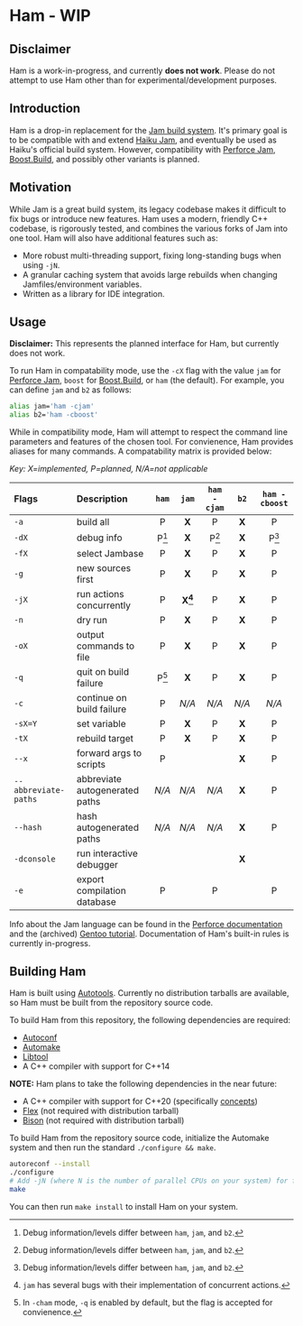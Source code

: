# Ham - WIP

## Disclaimer
Ham is a work-in-progress, and currently **does not work**. Please do not
attempt to use Ham other than for experimental/development purposes.

## Introduction
Ham is a drop-in replacement for the [Jam build
system](https://swarm.workshop.perforce.com/view/guest/perforce_software/jam/src/Jam.html). It's
primary goal is to be compatible with and extend [Haiku
Jam](https://git.haiku-os.org/buildtools/tree/jam), and eventually be used as
Haiku's official build system. However, compatibility with [Perforce
Jam](https://swarm.workshop.perforce.com/view/guest/perforce_software/jam/src/Jam.html),
[Boost.Build](https://www.boost.org/build), and possibly other variants is
planned.

## Motivation
While Jam is a great build system, its legacy codebase makes it difficult to fix
bugs or introduce new features. Ham uses a modern, friendly C++ codebase, is
rigorously tested, and combines the various forks of Jam into one tool. Ham will
also have additional features such as:
- More robust multi-threading support, fixing long-standing bugs when using
  `-jN`.
- A granular caching system that avoids large rebuilds when changing
  Jamfiles/environment variables.
- Written as a library for IDE integration.

## Usage
**Disclaimer:** This represents the planned interface for Ham, but currently
does not work.

To run Ham in compatability mode, use the `-cX` flag with the value `jam` for
[Perforce
Jam](https://swarm.workshop.perforce.com/view/guest/perforce_software/jam/src/Jam.html),
`boost` for [Boost.Build](https://www.boost.org/build), or `ham` (the
default). For example, you can define `jam` and `b2` as follows:

```sh
alias jam='ham -cjam'
alias b2='ham -cboost'
```

While in compatibility mode, Ham will attempt to respect the command line
parameters and features of the chosen tool. For convienence, Ham provides
aliases for many commands. A compatability matrix is provided below:

*Key: X=implemented, P=planned, N/A=not applicable*

| Flags                | Description                    | `ham` | `jam`     | `ham -cjam` | `b2`  | `ham -cboost` |
|:---------------------|:-------------------------------|:-----:|:---------:|:-----------:|:-----:|:-------------:|
| `-a`                 | build all                      | P     | **X**     | P           | **X** | P             |
| `-dX`                | debug info                     | P[^1] | **X**     | P[^1]       | **X** | P[^1]         |
| `-fX`                | select Jambase                 | P     | **X**     | P           | **X** | P             |
| `-g`                 | new sources first              | P     | **X**     | P           | **X** | P             |
| `-jX`                | run actions concurrently       | P     | **X[^2]** | P           | **X** | P             |
| `-n`                 | dry run                        | P     | **X**     | P           | **X** | P             |
| `-oX`                | output commands to file        | P     | **X**     | P           | **X** | P             |
| `-q`                 | quit on build failure          | P[^3] | **X**     | P           | **X** | P             |
| `-c`                 | continue on build failure      | P     | *N/A*     | *N/A*       | *N/A* | *N/A*         |
| `-sX=Y`              | set variable                   | P     | **X**     | P           | **X** | P             |
| `-tX`                | rebuild target                 | P     | **X**     | P           | **X** | P             |
| `--x`                | forward args to scripts        | P     |           |             | **X** | P             |
| `--abbreviate-paths` | abbreviate autogenerated paths | *N/A* | *N/A*     | *N/A*       | **X** | P             |
| `--hash`             | hash autogenerated paths       | *N/A* | *N/A*     | *N/A*       | **X** | P             |
| `-dconsole`          | run interactive debugger       |       |           |             | **X** |               |
| `-e`                 | export compilation database    | P     |           | P           |       | P             |

Info about the Jam language can be found in the [Perforce
documentation](https://swarm.workshop.perforce.com/view/guest/perforce_software/jam/src/Jam.html)
and the (archived) [Gentoo
tutorial](https://web.archive.org/web/20160304233139/http://geoz.co.nz/jamdoc/jam-guide.html). Documentation
of Ham's built-in rules is currently in-progress.

## Building Ham
Ham is built using
[Autotools](https://www.gnu.org/software/automake/manual/html_node/Autotools-Introduction.html). Currently
no distribution tarballs are available, so Ham must be built from the repository
source code.

To build Ham from this repository, the following dependencies are required:
- [Autoconf](https://www.gnu.org/software/autoconf/)
- [Automake](https://www.gnu.org/software/automake/)
- [Libtool](https://www.gnu.org/software/libtool/)
- A C++ compiler with support for C++14

**NOTE:** Ham plans to take the following dependencies in the near future:
- A C++ compiler with support for C++20 (specifically
  [concepts](https://en.cppreference.com/w/cpp/concepts))
- [Flex](https://github.com/westes/flex) (not required with distribution
  tarball)
- [Bison](https://www.gnu.org/software/bison/) (not required with distribution
  tarball)

To build Ham from the repository source code, initialize the Automake system and
then run the standard `./configure && make`.

```sh
autoreconf --install
./configure
# Add -jN (where N is the number of parallel CPUs on your system) for faster builds
make
```

You can then run `make install` to install Ham on your system.

[^1]: Debug information/levels differ between `ham`, `jam`, and `b2`.
[^2]: `jam` has several bugs with their implementation of concurrent actions.
[^3]: In `-cham` mode, `-q` is enabled by default, but the flag is accepted for
    convienence.

